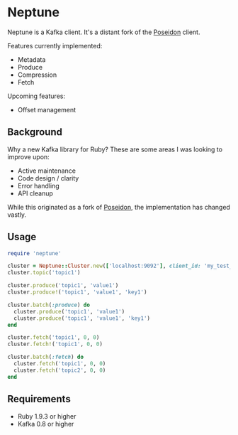 # Neptune

Neptune is a Kafka client. It's a distant fork of the [Poseidon](http://github.com/bpot/poseidon)
client.

Features currently implemented:
* Metadata
* Produce
* Compression
* Fetch

Upcoming features:
* Offset management

## Background

Why a new Kafka library for Ruby?  These are some areas I was looking to improve upon:
* Active maintenance
* Code design / clarity
* Error handling
* API cleanup

While this originated as a fork of [Poseidon](http://github.com/bpot/poseidon), the
implementation has changed vastly.

## Usage

```ruby
require 'neptune'

cluster = Neptune::Cluster.new(['localhost:9092'], client_id: 'my_test_producer')
cluster.topic('topic1')

cluster.produce('topic1', 'value1')
cluster.produce!('topic1', 'value1', 'key1')

cluster.batch(:produce) do
  cluster.produce('topic1', 'value1')
  cluster.produce('topic1', 'value1', 'key1')
end

cluster.fetch('topic1', 0, 0)
cluster.fetch!('topic1', 0, 0)

cluster.batch(:fetch) do
  cluster.fetch('topic1', 0, 0)
  cluster.fetch('topic2', 0, 0)
end
```

## Requirements

* Ruby 1.9.3 or higher
* Kafka 0.8 or higher